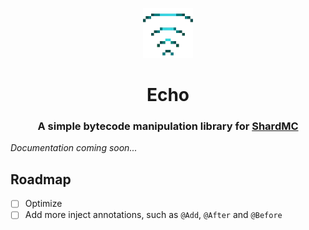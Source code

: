 <p align="center"> 
  <img src="assets/logo.webp" alt="Echo Logo" width="80px" height="80px">
</p>
<h1 align="center">Echo</h1>
<h3 align="center">A simple bytecode manipulation library for <a href="https://github.com/shardmc/">ShardMC</a></h3>

_Documentation coming soon..._

## Roadmap
- [ ] Optimize
- [ ] Add more inject annotations, such as `@Add`, `@After` and `@Before`